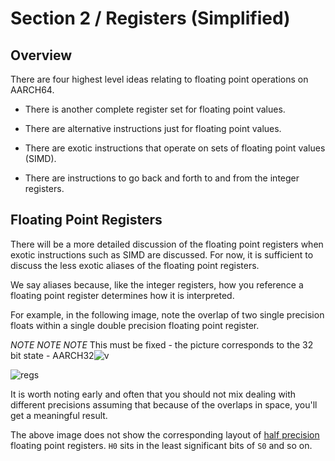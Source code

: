 # Section 2 / Registers (Simplified)

## Overview

There are four highest level ideas relating to floating point operations
on AARCH64.

* There is another complete register set for floating point values.

* There are alternative instructions just for floating point values.

* There are exotic instructions that operate on sets of floating point
  values (SIMD).

* There are instructions to go back and forth to and from the integer
  registers.

## Floating Point Registers

There will be a more detailed discussion of the floating point registers
when exotic instructions such as SIMD are discussed. For now, it is
sufficient to discuss the less exotic aliases of the floating point
registers.

We say aliases because, like the integer registers, how you reference a
floating point register determines how it is interpreted.

For example, in the following image, note the overlap of two single
precision floats within a single double precision floating point
register.

*NOTE NOTE NOTE* This must be fixed - the picture corresponds to the
32 bit state - AARCH32![v](url)

![regs](./regs.png)

It is worth noting early and often that you should not mix dealing
with different precisions assuming that because of the overlaps in
space, you'll get a meaningful result.

The above image does not show the corresponding layout of [half
precision](./half.md) floating point registers. `H0` sits in the least
 significant bits of `S0` and so on.
